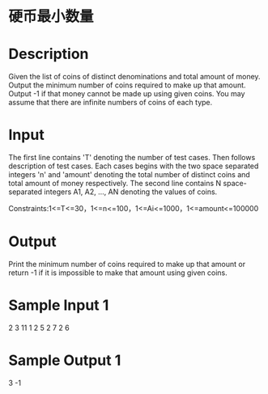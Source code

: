 # 硬币最小数量

# Description

Given the list of coins of distinct denominations and total amount of money. Output the minimum number of coins required to make up that amount. Output -1 if that money cannot be made up using given coins. You may assume that there are infinite numbers of coins of each type.

# Input

The first line contains 'T' denoting the number of test cases. Then follows description of test cases. Each cases begins with the two space separated integers 'n' and 'amount' denoting the total number of distinct coins and total amount of money respectively. The second line contains N space-separated integers A1, A2, ..., AN denoting the values of coins.

Constraints:1<=T<=30，1<=n<=100，1<=Ai<=1000，1<=amount<=100000

# Output

Print the minimum number of coins required to make up that amount or return -1 if it is impossible to make that amount using given coins.

# Sample Input 1

2
3 11
1 2 5
2 7
2 6

# Sample Output 1

3
-1